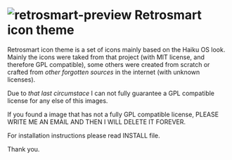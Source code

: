 ![retrosmart-preview](https://raw.githubusercontent.com/mdomlop/retrosmart-icon-theme/master/preview.png "Retrosmart look")
Retrosmart icon theme
=====================

Retrosmart icon theme is a set of icons mainly based on the Haiku OS look. Mainly the icons were taked from that project (with MIT license, and therefore GPL compatible), some others were created from scratch or crafted from *other forgotten sources* in the internet (with unknown licenses).

Due to *that last circumstace* I can not fully guarantee a GPL compatible license for any else of this images.

If you found a image that has not a fully GPL compatible license, PLEASE WRITE ME AN EMAIL AND THEN I WILL DELETE IT FOREVER.

For installation instructions please read INSTALL file.

Thank you.
